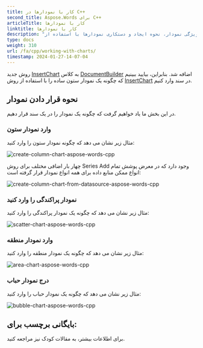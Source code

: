 ```yaml
---
title: کار با نمودارها در C++
second_title: Aspose.Words برای C++
articleTitle: کار با نمودارها
linktitle: کار با نمودارها
description: "مقدمه ای به ویژگی نمودار، نحوه ایجاد و دستکاری نمودارها با استفاده از C++."
type: docs
weight: 310
url: /fa/cpp/working-with-charts/
timestamp: 2024-01-27-14-07-04
---
```


روش جدید [InsertChart](https://reference.aspose.com/words/cpp/aspose.words/documentbuilder/insertchart/) به کلاس [DocumentBuilder](https://reference.aspose.com/words/cpp/aspose.words/documentbuilder/) اضافه شد. بنابراین، بیایید ببینیم که چگونه یک نمودار ستون ساده را با استفاده از روش [InsertChart](https://reference.aspose.com/words/cpp/aspose.words/documentbuilder/insertchart/) در سند وارد کنیم.

## نحوه قرار دادن نمودار

در این بخش ما یاد خواهیم گرفت که چگونه یک نمودار را در یک سند قرار دهیم.

### وارد نمودار ستون

مثال زیر نشان می دهد که چگونه نمودار ستون را وارد کنید:

![create-column-chart-aspose-words-cpp](working-with-charts-1.png)

چهار بار اضافی مختلف برای روش Series Add وجود دارد که در معرض پوشش تمام انواع ممکن منابع داده برای همه انواع نمودار قرار گرفته است:

![create-column-chart-from-datasource-aspose-words-cpp](working-with-charts-2.png)

### نمودار پراکندگی را وارد کنید

مثال زیر نشان می دهد که چگونه یک نمودار پراکندگی را وارد کنید:

![scatter-chart-aspose-words-cpp](working-with-charts-3.png)

### وارد نمودار منطقه

مثال زیر نشان می دهد که چگونه یک نمودار منطقه را وارد کنید:

![area-chart-aspose-words-cpp](working-with-charts-4.png)

### درج نمودار حباب

مثال زیر نشان می دهد که چگونه یک نمودار حباب را وارد کنید:

![bubble-chart-aspose-words-cpp](working-with-charts-5.png)

## بایگانی برچسب برای:

برای اطلاعات بیشتر، به مقالات کودک نیز مراجعه کنید.
